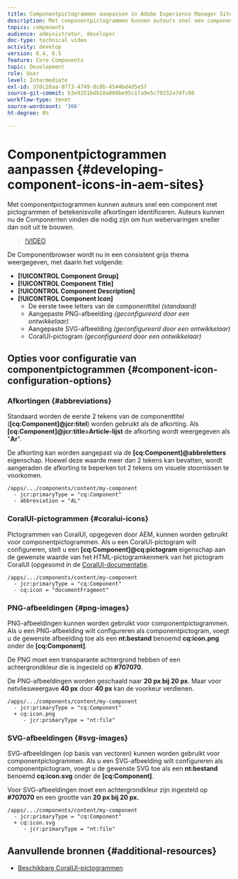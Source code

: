 ```yaml
---
title: Componentpictogrammen aanpassen in Adobe Experience Manager Sites
description: Met componentpictogrammen kunnen auteurs snel een component met pictogrammen of betekenisvolle afkortingen identificeren. Auteurs kunnen nu de Componenten vinden die nodig zijn om hun webervaringen sneller dan ooit uit te bouwen.
topics: components
audience: administrator, developer
doc-type: technical video
activity: develop
version: 6.4, 6.5
feature: Core Components
topic: Development
role: User
level: Intermediate
exl-id: 37dc26aa-0773-4749-8c8b-4544bd4d5e5f
source-git-commit: b3e9251bdb18a008be95c1fa9e5c79252a74fc98
workflow-type: tm+mt
source-wordcount: '366'
ht-degree: 0%

---
```


# Componentpictogrammen aanpassen {#developing-component-icons-in-aem-sites}

Met componentpictogrammen kunnen auteurs snel een component met pictogrammen of betekenisvolle afkortingen identificeren. Auteurs kunnen nu de Componenten vinden die nodig zijn om hun webervaringen sneller dan ooit uit te bouwen.

>[!VIDEO](https://video.tv.adobe.com/v/16778?quality=12&learn=on)

De Componentbrowser wordt nu in een consistent grijs thema weergegeven, met daarin het volgende:

* **[!UICONTROL Component Group]**
* **[!UICONTROL Component Title]**
* **[!UICONTROL Component Description]**
* **[!UICONTROL Component Icon]**
   * De eerste twee letters van de componenttitel *(standaard)*
   * Aangepaste PNG-afbeelding *(geconfigureerd door een ontwikkelaar)*
   * Aangepaste SVG-afbeelding *(geconfigureerd door een ontwikkelaar)*
   * CoralUI-pictogram *(geconfigureerd door een ontwikkelaar)*

## Opties voor configuratie van componentpictogrammen {#component-icon-configuration-options}

### Afkortingen {#abbreviations}

Standaard worden de eerste 2 tekens van de componenttitel (**[cq:Component]@jcr:titel**) worden gebruikt als de afkorting. Als **[cq:Component]@jcr:title=Article-lijst** de afkorting wordt weergegeven als &quot;**Ar**&quot;.

De afkorting kan worden aangepast via de **[cq:Component]@abbreletters** eigenschap. Hoewel deze waarde meer dan 2 tekens kan bevatten, wordt aangeraden de afkorting te beperken tot 2 tekens om visuele stoornissen te voorkomen.

```plain
/apps/.../components/content/my-component
  - jcr:primaryType = "cq:Component"
  - abbreviation = "AL"
```

### CoralUI-pictogrammen {#coralui-icons}

Pictogrammen van CoralUI, opgegeven door AEM, kunnen worden gebruikt voor componentpictogrammen. Als u een CoralUI-pictogram wilt configureren, stelt u een **[cq:Component]@cq:pictogram** eigenschap aan de gewenste waarde van het HTML-pictogramkenmerk van het pictogram CoralUI (opgesomd in de [CoralUI-documentatie](https://helpx.adobe.com/experience-manager/6-5/sites/developing/using/reference-materials/coral-ui/coralui3/Coral.Icon.html).

```plain
/apps/.../components/content/my-component
  - jcr:primaryType = "cq:Component"
  - cq:icon = "documentFragment"
```

### PNG-afbeeldingen {#png-images}

PNG-afbeeldingen kunnen worden gebruikt voor componentpictogrammen. Als u een PNG-afbeelding wilt configureren als componentpictogram, voegt u de gewenste afbeelding toe als een **nt:bestand** benoemd **cq:icon.png** onder de **[cq:Component]**.

De PNG moet een transparante achtergrond hebben of een achtergrondkleur die is ingesteld op **#707070**.

De PNG-afbeeldingen worden geschaald naar **20 px bij 20 px**. Maar voor netvliesweergave **40 px** door **40 px** kan de voorkeur verdienen.

```plain
/apps/.../components/content/my-component
  - jcr:primaryType = "cq:Component"
  + cq:icon.png
     - jcr:primaryType = "nt:file"
```

### SVG-afbeeldingen {#svg-images}

SVG-afbeeldingen (op basis van vectoren) kunnen worden gebruikt voor componentpictogrammen. Als u een SVG-afbeelding wilt configureren als componentpictogram, voegt u de gewenste SVG toe als een **nt:bestand** benoemd **cq:icon.svg** onder de **[cq:Component]**.

Voor SVG-afbeeldingen moet een achtergrondkleur zijn ingesteld op **#707070** en een grootte van **20 px bij 20 px.**

```plain
/apps/.../components/content/my-component
  - jcr:primaryType = "cq:Component"
  + cq:icon.svg
     - jcr:primaryType = "nt:file"
```

## Aanvullende bronnen {#additional-resources}

* [Beschikbare CoralUI-pictogrammen](https://helpx.adobe.com/experience-manager/6-5/sites/developing/using/reference-materials/coral-ui/coralui3/Coral.Icon.html)
